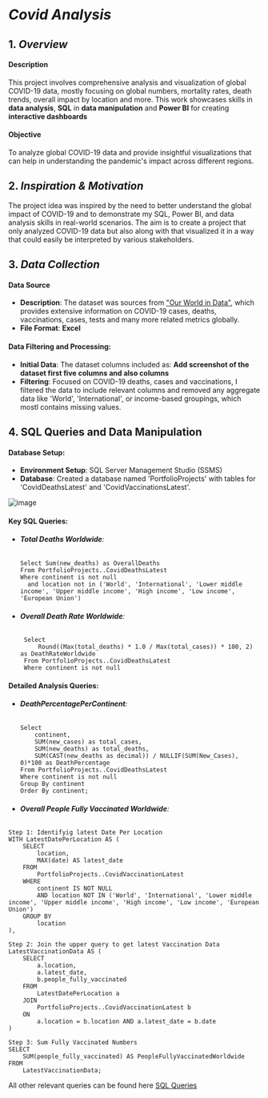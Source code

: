 # *Covid Analysis*

## 1. *Overview*
#### Description
This project involves comprehensive analysis and visualization of global COVID-19 data, mostly focusing on global numbers, mortality rates, death trends, overall impact by location and more. This work showcases skills in __data analysis__, __SQL__ in __data manipulation__ and __Power BI__ for creating __interactive dashboards__
#### Objective
To analyze global COVID-19 data and provide insightful visualizations that can help in understanding the pandemic's impact across different regions.

## 2. *Inspiration & Motivation*
The project idea was inspired by the need to better understand the global impact of COVID-19 and to demonstrate my SQL, Power BI, and data analysis skills in real-world scenarios. The aim is to create a project that only analyzed COVID-19 data but also along with that visualized it in a way that could easily be interpreted by various stakeholders.

## 3. *Data Collection*
#### Data Source
- **Description**: The dataset was sources from ["Our World in Data"](https://ourworldindata.org/coronavirus), which provides extensive information on COVID-19 cases, deaths, vaccinations, cases, tests and many more related metrics globally.
- **File Format**: __Excel__

#### Data Filtering and Processing:
- **Initial Data**: The dataset columns included as: __Add screenshot of the dataset first five columns and also columns__
- **Filtering**: Focused on COVID-19 deaths, cases and vaccinations, I filtered the data to include relevant columns and removed any aggregate data like 'World', 'International', or income-based groupings, which mostl contains missing values.

## 4. SQL Queries and Data Manipulation
#### Database Setup:
- **Environment Setup**: SQL Server Management Studio (SSMS)
- **Database**: Created a database named 'PortfolioProjects' with tables for 'CovidDeathsLatest' and 'CovidVaccinationsLatest'.

![image](https://github.com/user-attachments/assets/9c600f38-2cfb-43a5-a228-dfe6ed96f7e7)

#### Key SQL Queries:
- ###### **Total Deaths Worldwide**:
  ```
  Select Sum(new_deaths) as OverallDeaths
  From PortfolioProjects..CovidDeathsLatest
  Where continent is not null
    and location not in ('World', 'International', 'Lower middle income', 'Upper middle income', 'High income', 'Low income', 'European Union')
  ```
- ###### **Overall Death Rate Worldwide**:
  ```
   Select 
       Round((Max(total_deaths) * 1.0 / Max(total_cases)) * 100, 2) as DeathRateWorldwide
   From PortfolioProjects..CovidDeathsLatest
   Where continent is not null
  ```
#### Detailed Analysis Queries:
- ###### **DeathPercentagePerContinent**:
  ```
  Select
	  continent,
	  SUM(new_cases) as total_cases, 
	  SUM(new_deaths) as total_deaths, 
	  SUM(CAST(new_deaths as decimal)) / NULLIF(SUM(New_Cases), 0)*100 as DeathPercentage
  From PortfolioProjects..CovidDeathsLatest
  Where continent is not null 
  Group By continent
  Order By continent;
  ```
- ###### **Overall People Fully Vaccinated Worldwide**:
```
Step 1: Identifyig latest Date Per Location
WITH LatestDatePerLocation AS (
    SELECT 
        location, 
        MAX(date) AS latest_date
    FROM 
        PortfolioProjects..CovidVaccinationLatest
    WHERE 
        continent IS NOT NULL
        AND location NOT IN ('World', 'International', 'Lower middle income', 'Upper middle income', 'High income', 'Low income', 'European Union')
    GROUP BY 
        location
),

Step 2: Join the upper query to get latest Vaccination Data
LatestVaccinationData AS (
    SELECT 
        a.location,
        a.latest_date,
        b.people_fully_vaccinated
    FROM 
        LatestDatePerLocation a
    JOIN 
        PortfolioProjects..CovidVaccinationLatest b
    ON 
        a.location = b.location AND a.latest_date = b.date
)

Step 3: Sum Fully Vaccinated Numbers
SELECT 
    SUM(people_fully_vaccinated) AS PeopleFullyVaccinatedWorldwide
FROM 
    LatestVaccinationData;
```

All other relevant queries can be found here [SQL Queries]()
